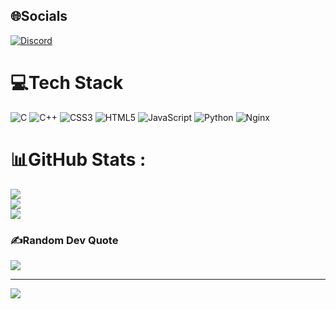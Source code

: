 
## 🌐Socials
[![Discord](https://img.shields.io/badge/Discord-%237289DA.svg?logo=discord&logoColor=white)](htttps://discord.gg/RefreshMyMind-|#8968) 

# 💻Tech Stack
![C](https://img.shields.io/badge/c-%2300599C.svg?style=flat-square&logo=c&logoColor=white) ![C++](https://img.shields.io/badge/c++-%2300599C.svg?style=flat-square&logo=c%2B%2B&logoColor=white) ![CSS3](https://img.shields.io/badge/css3-%231572B6.svg?style=flat-square&logo=css3&logoColor=white) ![HTML5](https://img.shields.io/badge/html5-%23E34F26.svg?style=flat-square&logo=html5&logoColor=white) ![JavaScript](https://img.shields.io/badge/javascript-%23323330.svg?style=flat-square&logo=javascript&logoColor=%23F7DF1E) ![Python](https://img.shields.io/badge/python-3670A0?style=flat-square&logo=python&logoColor=ffdd54) ![Nginx](https://img.shields.io/badge/nginx-%23009639.svg?style=flat-square&logo=nginx&logoColor=white)
# 📊GitHub Stats :
![](https://github-readme-stats.vercel.app/api?username=RefreshMyMind-I&theme=dark&hide_border=false&include_all_commits=false&count_private=false)<br/>
![](https://github-readme-streak-stats.herokuapp.com/?user=RefreshMyMind-I&theme=dark&hide_border=false)<br/>
![](https://github-readme-stats.vercel.app/api/top-langs/?username=RefreshMyMind-I&theme=dark&hide_border=false&include_all_commits=false&count_private=false&layout=compact)

### ✍️Random Dev Quote
![](https://quotes-github-readme.vercel.app/api?type=horizontal&theme=radical)

---
[![](https://visitcount.itsvg.in/api?id=RefreshMyMind-I&icon=0&color=0)](https://visitcount.itsvg.in)
